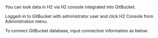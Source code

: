 You can look data in H2 via H2 console integrated into GitBucket.

Logged-in to GitBucket with administrator user and click H2 Console from Administration menu.

To connect GitBucket database, input connection information as below:

